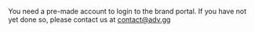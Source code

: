 You need a pre-made account to login to the brand portal. If you have not yet done so, please contact us at contact@adv.gg
